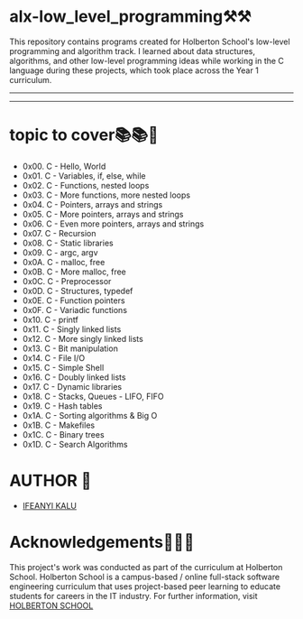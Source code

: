 # **alx-low_level_programming**⚒️⚒️

This repository contains programs created for Holberton School's low-level programming and algorithm track. I learned about data structures, algorithms, and other low-level programming ideas while working in the C language during these projects, which took place across the Year 1 curriculum.  

---
___


# **topic to cover**📚📚🧾

* 0x00. C - Hello, World
* 0x01. C - Variables, if, else, while
* 0x02. C - Functions, nested loops
* 0x03. C - More functions, more nested loops
* 0x04. C - Pointers, arrays and strings
* 0x05. C - More pointers, arrays and strings
* 0x06. C - Even more pointers, arrays and strings
* 0x07. C - Recursion
* 0x08. C - Static libraries
* 0x09. C - argc, argv
* 0x0A. C - malloc, free
* 0x0B. C - More malloc, free
* 0x0C. C - Preprocessor
* 0x0D. C - Structures, typedef
* 0x0E. C - Function pointers
* 0x0F. C - Variadic functions
* 0x10. C - printf
* 0x11. C - Singly linked lists
* 0x12. C - More singly linked lists
* 0x13. C - Bit manipulation
* 0x14. C - File I/O
* 0x15. C - Simple Shell
* 0x16. C - Doubly linked lists
* 0x17. C - Dynamic libraries
* 0x18. C - Stacks, Queues - LIFO, FIFO
* 0x19. C - Hash tables
* 0x1A. C - Sorting algorithms & Big O
* 0x1B. C - Makefiles
* 0x1C. C - Binary trees
* 0x1D. C - Search Algorithms

# AUTHOR 💪
* [IFEANYI KALU](https://github.com/fazzy12)

# Acknowledgements🙏🙏🙏

This project's work was conducted as part of the curriculum at Holberton School. Holberton School is a campus-based / online full-stack software engineering curriculum that uses project-based peer learning to educate students for careers in the IT industry. For further information, visit [HOLBERTON SCHOOL](https://www.holbertonschool.com/)


